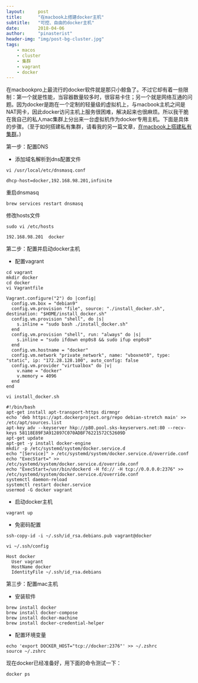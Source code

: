 ```yaml
---
layout:     post
title:      "在macbook上搭建docker主机"
subtitle:   "可控、自由的docker主机"
date:       2018-04-06
author:     "pinasterist"
header-img: "img/post-bg-cluster.jpg"
tags:
    - macos
    - cluster
    - 集群
    - vagrant
    - docker
---
```


在macbookpro上最流行的docker软件就是那只小鲸鱼了。不过它却有着一些限制：第一个就是性能，当容器数量较多时，很容易卡住；另一个就是网络互通的问题。因为docker是跑在一个定制的轻量级的虚拟机上，与macbook主机之间是NAT网卡，因此docker访问主机上服务很困难，解决起来也很麻烦。所以我干脆在我自己的私人mac集群上分出来一台虚拟机作为docker专用主机。下面是具体的步骤。（至于如何搭建私有集群，请看我的另一篇文章，[在macbook上搭建私有集群](http://blog.pinasterist.ml/2018/04/05/build-maccluster/)。)

第一步：配置DNS
- 添加域名解析到dns配置文件
```shell
vi /usr/local/etc/dnsmasq.conf
```
```
dhcp-host=docker,192.168.98.201,infinite
```
重启dnsmasq
```shell
brew services restart dnsmasq
```
修改hosts文件
```shell
sudo vi /etc/hosts
```
```
192.168.98.201  docker
```

第二步：配置并启动docker主机
- 配置vagrant
```shell
cd vagrant
mkdir docker
cd docker
vi Vagrantfile
```
```
Vagrant.configure("2") do |config|
  config.vm.box = "debian9"
  config.vm.provision "file", source: "./install_docker.sh", destination: "$HOME/install_docker.sh"
  config.vm.provision "shell", do |s|
    s.inline = "sudo bash ./install_docker.sh"
  end
  config.vm.provision "shell", run: "always" do |s|
    s.inline = "sudo ifdown enp0s8 && sudo ifup enp0s8"
  end
  config.vm.hostname = "docker"
  config.vm.network "private_network", name: "vboxnet0", type: "static", ip: "172.28.128.100", auto_config: false
  config.vm.provider "virtualbox" do |v|
    v.name = "docker"
    v.memory = 4096
  end
end
```
```shell
vi install_docker.sh
```
```
#!/bin/bash
apt-get install apt-transport-https dirmngr
echo 'deb https://apt.dockerproject.org/repo debian-stretch main' >> /etc/apt/sources.list
apt-key adv --keyserver hkp://p80.pool.sks-keyservers.net:80 --recv-keys 58118E89F3A912897C070ADBF76221572C52609D
apt-get update
apt-get -y install docker-engine
mkdir -p /etc/systemd/system/docker.service.d
echo "[Service]" > /etc/systemd/system/docker.service.d/override.conf
echo "ExecStart=" >> /etc/systemd/system/docker.service.d/override.conf
echo "ExecStart=/usr/bin/dockerd -H fd:// -H tcp://0.0.0.0:2376" >> /etc/systemd/system/docker.service.d/override.conf
systemctl daemon-reload
systemctl restart docker.service
usermod -G docker vagrant
```
- 启动docker主机
```shell
vagrant up
```
- 免密码配置
```shell
ssh-copy-id -i ~/.ssh/id_rsa.debians.pub vagrant@docker
```
```shell
vi ~/.ssh/config
```
```
Host docker
  User vagrant
  HostName docker
  IdentityFile ~/.ssh/id_rsa.debians
```

第三步：配置mac主机
- 安装软件
```shell
brew install docker
brew install docker-compose
brew install docker-machine
brew install docker-credential-helper
```
- 配置环境变量
```shell
echo 'export DOCKER_HOST="tcp://docker:2376"' >> ~/.zshrc
source ~/.zshrc
```

现在docker已经准备好，用下面的命令测试一下：
```shell
docker ps
```

